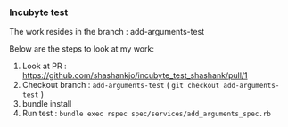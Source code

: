 ### Incubyte test

The work resides in the branch : add-arguments-test

Below are the steps to look at my work:

1. Look at PR : https://github.com/shashankjo/incubyte_test_shashank/pull/1
2. Checkout branch : `add-arguments-test` ( `git checkout add-arguments-test` )
3. bundle install
4. Run test : `bundle exec rspec spec/services/add_arguments_spec.rb`
